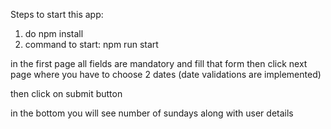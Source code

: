 Steps to start this app:


1. do npm install
2. command to start: npm run start


in the first page all fields are mandatory and fill that form
then click next page where you have to choose 2 dates (date validations are implemented)

then click on submit button

in the bottom you will see number of sundays along with user details
